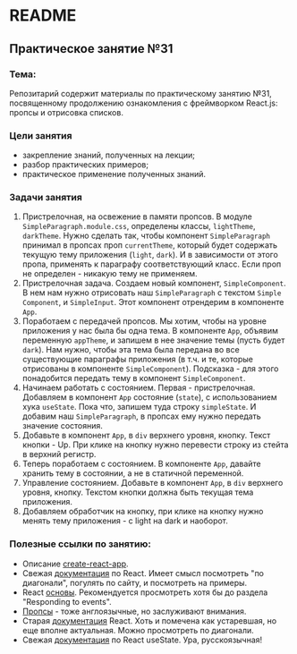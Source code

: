 # README

## Практическое занятие №31

### Тема:

Репозитарий содержит материалы по практическому занятию №31, посвященному продолжению ознакомления с фреймворком React.js: пропсы и отрисовка списков.

### Цели занятия
- закрепление знаний, полученных на лекции;
- разбор практических примеров;
- практическое применение полученных знаний.

### Задачи занятия
1. Пристрелочная, на освежение в памяти пропсов. В модуле `SimpleParagraph.module.css`, определены классы, `lightTheme`, `darkTheme`. Нужно сделать так, чтобы компонент `SimpleParagraph` принимал в пропсах проп `currentTheme`, который будет содержать текущую тему приложения (`light`, `dark`). И в зависимости от этого пропа, применять к параграфу соответствующий класс. Если проп не определен - никакую тему не применяем.
2. Пристрелочная задача. Создаем новый компонент, `SimpleComponent`. В нем нам нужно отрисовать наш `SimpleParagraph` с текстом `Simple Component`, и `SimpleInput`. Этот компонент отрендерим в компоненте `App`.
3. Поработаем с передачей пропсов. Мы хотим, чтобы на уровне приложения у нас была бы одна тема. В компоненте `App`, объявим переменную `appTheme`, и запишем в нее значение темы (пусть будет `dark`). Нам нужно, чтобы эта тема была передана во все существующие параграфы приложения (в т.ч. и те, которые отрисованы в компоненте `SimpleComponent`). Подсказка - для этого понадобится передать тему в компонент `SimpleComponent`.
4. Начинаем работать с состоянием. Первая - пристрелочная. Добавляем в компонент `App` состояние (`state`), с использованием хука `useState`. Пока что, запишем туда строку `simpleState`. И добавим наш `SimpleParagraph`, в пропсах ему нужно передать значение состояния.
5. Добавьте в компонент `App`, в `div` верхнего уровня, кнопку. Текст кнопки - Up. При клике на кнопку нужно перевести строку из стейта в верхний регистр.
6. Теперь поработаем с состоянием. В компоненте `App`, давайте хранить тему в состоянии, а не в статичной переменной.
7. Управление состоянием. Добавьте в компонент `App`, в `div` верхнего уровня, кнопку. Текстом кнопки должна быть текущая тема приложения.
8. Добавляем обработчик на кнопку, при клике на кнопку нужно менять тему приложения - с light на dark и наоборот.


### Полезные ссылки по занятию:
 - Описание [create-react-app](https://create-react-app.dev/).
 - Свежая [документация](https://react.dev/) по React. Имеет смысл посмотреть "по диагонали", погулять по сайту, и посмотреть на примеры.
 - React [основы](https://react.dev/learn). Рекомендуется просмотреть хотя бы до раздела "Responding to events".
 - [Пропсы](https://www.w3schools.com/react/react_props.asp) - тоже англоязычные, но заслуживают внимания.
 - Старая [документация](https://legacy.reactjs.org/docs/components-and-props.html) React. Хоть и помечена как устаревшая, но еще вполне актуальная. Можно просмотреть по диагонали.
 - Свежая [документация](https://reactdev.ru/reference/useState/) по React useState. Ура, русскоязычная!